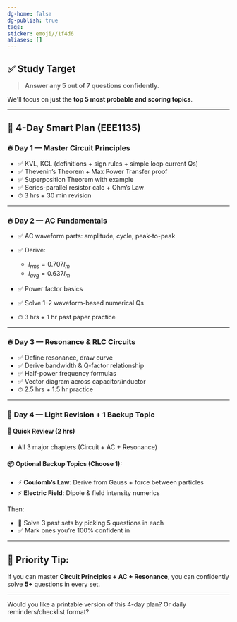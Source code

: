 ```yaml
---
dg-home: false
dg-publish: true
tags:
sticker: emoji//1f4d6
aliases: []
---
```

## ✅ Study Target

> **Answer any 5 out of 7 questions confidently.**

We'll focus on just the **top 5 most probable and scoring topics**.

---

## 📅 4-Day Smart Plan (EEE1135)

### 🔥 **Day 1 — Master Circuit Principles**

* ✅ KVL, KCL (definitions + sign rules + simple loop current Qs)
* ✅ Thevenin’s Theorem + Max Power Transfer proof
* ✅ Superposition Theorem with example
* ✅ Series-parallel resistor calc + Ohm’s Law
* ⏱ 3 hrs + 30 min revision

---

### 🔥 **Day 2 — AC Fundamentals**

* ✅ AC waveform parts: amplitude, cycle, peak-to-peak
* ✅ Derive:

  * $I_{rms} = 0.707 I_m$
  * $I_{avg} = 0.637 I_m$
* ✅ Power factor basics
* ✅ Solve 1–2 waveform-based numerical Qs
* ⏱ 3 hrs + 1 hr past paper practice

---

### 🔥 **Day 3 — Resonance & RLC Circuits**

* ✅ Define resonance, draw curve
* ✅ Derive bandwidth & Q-factor relationship
* ✅ Half-power frequency formulas
* ✅ Vector diagram across capacitor/inductor
* ⏱ 2.5 hrs + 1.5 hr practice

---

### 🧠 **Day 4 — Light Revision + 1 Backup Topic**

#### 🧾 Quick Review (2 hrs)

* All 3 major chapters (Circuit + AC + Resonance)

#### 📦 Optional Backup Topics (Choose 1):

* ⚡ **Coulomb’s Law**: Derive from Gauss + force between particles
* ⚡ **Electric Field**: Dipole & field intensity numerics

Then:

* 🔁 Solve 3 past sets by picking 5 questions in each
* ✅ Mark ones you’re 100% confident in

---

## 🚨 Priority Tip:

If you can master **Circuit Principles + AC + Resonance**, you can confidently solve **5+** questions in every set.

---

Would you like a printable version of this 4-day plan? Or daily reminders/checklist format?
